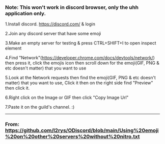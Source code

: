 ### Note: This won't work in discord browser, only the uhh application only.

1.Install discord. https://discord.com/ & login

2.Join any discord server that have some emoji

3.Make an empty server for testing & press CTRL+SHIFT+I to open inspect element

4.Find "Network"(https://developer.chrome.com/docs/devtools/network/) then press it, click the emojis icon then scroll down for the emoji(GIF, PNG & etc doesn't matter) that you want to use

5.Look at the Network requests then find the emoji(GIF, PNG & etc doesn't matter) that you want to use, Click it then on the right side find "Preview" then click it.

6.Right click on the Image or GIF then click "Copy Image Url"

7.Paste it on the guild's channel. :)

<hr>

### From: https://github.com/I2rys/ODiscord/blob/main/Using%20emoji%20on%20other%20servers%20without%20nitro.txt
